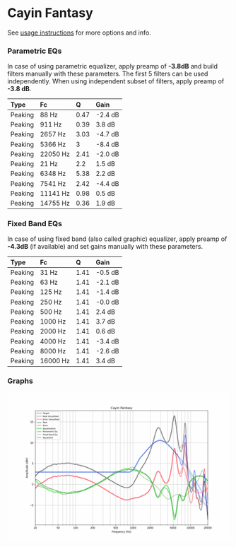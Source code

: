 # Cayin Fantasy
See [usage instructions](https://github.com/jaakkopasanen/AutoEq#usage) for more options and info.

### Parametric EQs
In case of using parametric equalizer, apply preamp of **-3.8dB** and build filters manually
with these parameters. The first 5 filters can be used independently.
When using independent subset of filters, apply preamp of **-3.8 dB**.

| Type    | Fc       |    Q | Gain    |
|:--------|:---------|:-----|:--------|
| Peaking | 88 Hz    | 0.47 | -2.4 dB |
| Peaking | 911 Hz   | 0.39 | 3.8 dB  |
| Peaking | 2657 Hz  | 3.03 | -4.7 dB |
| Peaking | 5366 Hz  | 3    | -8.4 dB |
| Peaking | 22050 Hz | 2.41 | -2.0 dB |
| Peaking | 21 Hz    | 2.2  | 1.5 dB  |
| Peaking | 6348 Hz  | 5.38 | 2.2 dB  |
| Peaking | 7541 Hz  | 2.42 | -4.4 dB |
| Peaking | 11141 Hz | 0.98 | 0.5 dB  |
| Peaking | 14755 Hz | 0.36 | 1.9 dB  |

### Fixed Band EQs
In case of using fixed band (also called graphic) equalizer, apply preamp of **-4.3dB**
(if available) and set gains manually with these parameters.

| Type    | Fc       |    Q | Gain    |
|:--------|:---------|:-----|:--------|
| Peaking | 31 Hz    | 1.41 | -0.5 dB |
| Peaking | 63 Hz    | 1.41 | -2.1 dB |
| Peaking | 125 Hz   | 1.41 | -1.4 dB |
| Peaking | 250 Hz   | 1.41 | -0.0 dB |
| Peaking | 500 Hz   | 1.41 | 2.4 dB  |
| Peaking | 1000 Hz  | 1.41 | 3.7 dB  |
| Peaking | 2000 Hz  | 1.41 | 0.6 dB  |
| Peaking | 4000 Hz  | 1.41 | -3.4 dB |
| Peaking | 8000 Hz  | 1.41 | -2.6 dB |
| Peaking | 16000 Hz | 1.41 | 3.4 dB  |

### Graphs
![](./Cayin%20Fantasy.png)